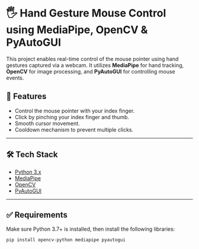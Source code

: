 # 🖐️ Hand Gesture Mouse Control using MediaPipe, OpenCV & PyAutoGUI

This project enables real-time control of the mouse pointer using hand gestures captured via a webcam. It utilizes **MediaPipe** for hand tracking, **OpenCV** for image processing, and **PyAutoGUI** for controlling mouse events.

## 🚀 Features

- Control the mouse pointer with your index finger.
- Click by pinching your index finger and thumb.
- Smooth cursor movement.
- Cooldown mechanism to prevent multiple clicks.  

---

## 🛠️ Tech Stack

- [Python 3.x](https://www.python.org/)
- [MediaPipe](https://google.github.io/mediapipe/)
- [OpenCV](https://opencv.org/)
- [PyAutoGUI](https://pyautogui.readthedocs.io/en/latest/)

---

## ✅ Requirements

Make sure Python 3.7+ is installed, then install the following libraries:

```bash
pip install opencv-python mediapipe pyautogui
